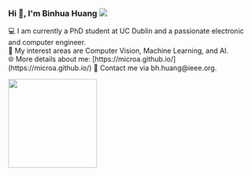 <h3 align="left">
  Hi 👋, I'm Binhua Huang 
  <img  src="https://visitor-badge.glitch.me/badge?page_id=microa.visitor-badge" />
</h3>

<p>
💻 I am currently a PhD student at UC Dublin and a passionate electronic and computer engineer. <br>
🌱 My interest areas are Computer Vision, Machine Learning, and AI. <br> 
🌐 More details about me: [https://microa.github.io/](https://microa.github.io/)
📧 Contact me via bh.huang@ieee.org. <br>
</p>

<p>
  <!-- <img  src="https://github-readme-streak-stats.herokuapp.com?user=microa&date_format=M%20j%5B%2C%20Y%5D" height="190"/> -->
  <img  src="https://github-readme-stats.vercel.app/api?username=microa&hide=contribs" height="180"/>
  <!-- <img  src="https://github-readme-stats.vercel.app/api/top-langs/?username=microa&layout=compact" height="180"/> -->
  <!-- <img  src="https://github-readme-stats.vercel.app/api?username=microa&show=reviews,discussions_started,discussions_answered,prs_merged,prs_merged_percentage" height="190"/> -->
</p>
